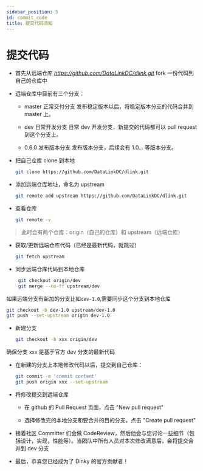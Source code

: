```yaml
---
sidebar_position: 5
id: commit_code
title: 提交代码须知
---
```




# 提交代码

* 首先从远端仓库 *https://github.com/DataLinkDC/dlink.git*  fork 一份代码到自己的仓库中

* 远端仓库中目前有三个分支：

    * master 正常交付分支
      发布稳定版本以后，将稳定版本分支的代码合并到 master 上。

    * dev 日常开发分支
      日常 dev 开发分支，新提交的代码都可以 pull request 到这个分支上。

    * 0.6.0 发布版本分支
      发布版本分支，后续会有 1.0... 等版本分支。

* 把自己仓库 clone 到本地

  ```sh
  git clone https://github.com/DataLinkDC/dlink.git
  ```

* 添加远端仓库地址，命名为 upstream

  ```sh
  git remote add upstream https://github.com/DataLinkDC/dlink.git
  ```



* 查看仓库

  ```sh
  git remote -v
  ```

> 此时会有两个仓库：origin（自己的仓库）和 upstream（远端仓库）

* 获取/更新远端仓库代码（已经是最新代码，就跳过）

  ```sh
  git fetch upstream
  ```


* 同步远端仓库代码到本地仓库

  ```sh
   git checkout origin/dev
   git merge --no-ff upstream/dev
  ```

如果远端分支有新加的分支比如`dev-1.0`,需要同步这个分支到本地仓库

  ```sh
  git checkout -b dev-1.0 upstream/dev-1.0
  git push --set-upstream origin dev-1.0
  ```

* 新建分支

  ```sh
  git checkout -b xxx origin/dev
  ```

确保分支 `xxx` 是基于官方 dev 分支的最新代码


* 在新建的分支上本地修改代码以后，提交到自己仓库：

  ```sh
  git commit -m 'commit content'
  git push origin xxx --set-upstream
  ```

* 将修改提交到远端仓库

    * 在 github 的 Pull Request 页面，点击 "New pull request"

    * 选择修改完的本地分支和要合并的目的分支，点击 "Create pull request"

* 接着社区 Committer 们会做 CodeReview，然后他会与您讨论一些细节（包括设计，实现，性能等）。当团队中所有人员对本次修改满意后，会将提交合并到 dev 分支

* 最后，恭喜您已经成为了 Dinky 的官方贡献者！